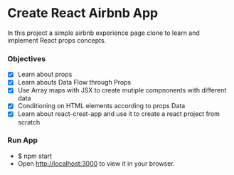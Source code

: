 # Create React Airbnb App

In this project a simple airbnb experience page clone to learn and implement React props concepts.
### Objectives

- [x] Learn about props
- [x] Learn abouts Data Flow through Props
- [x] Use Array maps with JSX to create mutiple compnonents with different data
- [x] Conditioning on HTML elements according to props Data
- [x] Learn about react-creat-app and use it to create a react project from scratch

### Run App
- $ npm start
- Open [http://localhost:3000](http://localhost:3000) to view it in your browser.

